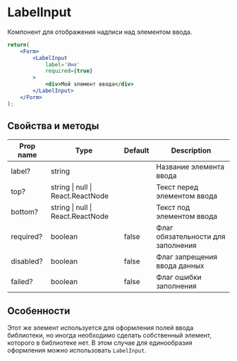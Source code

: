 # LabelInput
Компонент для отображения надписи над элементом ввода.

```jsx
return(
    <Form>
        <LabelInput
            label='Имя'
            required={true}
        >
            <div>Мой элемент ввода</div>
        </LabelInput>
    </Form>
);
```

## Свойства и методы
|Prop name|Type|Default|Description|
|---------|----|-------|-----------|
|label?|string||Название элемента ввода|
|top?|string \| null \| React.ReactNode||Текст перед элементом ввода|
|bottom?|string \| null \| React.ReactNode||Текст под элементом ввода|
|required?|boolean|false|Флаг обязательности для заполнения|
|disabled?|boolean|false|Флаг запрещения ввода данных|
|failed?|boolean|false|Флаг ошибки заполнения|

## Особенности
Этот же элемент используется для оформления полей ввода библиотеки, но иногда необходимо сделать собственный элемент, которого в библиотеке нет. В этом случае для единообразия оформления можно использовать `LabelInput`.